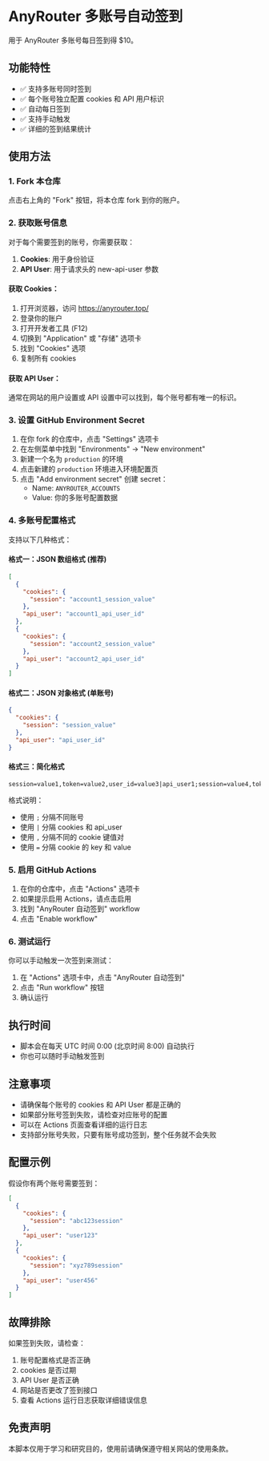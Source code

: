 # AnyRouter 多账号自动签到

用于 AnyRouter 多账号每日签到得 $10。

## 功能特性

- ✅ 支持多账号同时签到
- ✅ 每个账号独立配置 cookies 和 API 用户标识
- ✅ 自动每日签到
- ✅ 支持手动触发
- ✅ 详细的签到结果统计

## 使用方法

### 1. Fork 本仓库

点击右上角的 "Fork" 按钮，将本仓库 fork 到你的账户。

### 2. 获取账号信息

对于每个需要签到的账号，你需要获取：
1. **Cookies**: 用于身份验证
2. **API User**: 用于请求头的 new-api-user 参数

#### 获取 Cookies：
1. 打开浏览器，访问 https://anyrouter.top/
2. 登录你的账户
3. 打开开发者工具 (F12)
4. 切换到 "Application" 或 "存储" 选项卡
5. 找到 "Cookies" 选项
6. 复制所有 cookies

#### 获取 API User：
通常在网站的用户设置或 API 设置中可以找到，每个账号都有唯一的标识。

### 3. 设置 GitHub Environment Secret

1. 在你 fork 的仓库中，点击 "Settings" 选项卡
2. 在左侧菜单中找到 "Environments" -> "New environment"
3. 新建一个名为 `production` 的环境
4. 点击新建的 `production` 环境进入环境配置页
5. 点击 "Add environment secret" 创建 secret：
   - Name: `ANYROUTER_ACCOUNTS`
   - Value: 你的多账号配置数据

### 4. 多账号配置格式

支持以下几种格式：

#### 格式一：JSON 数组格式 (推荐)
```json
[
  {
    "cookies": {
      "session": "account1_session_value"
    },
    "api_user": "account1_api_user_id"
  },
  {
    "cookies": {
      "session": "account2_session_value"
    },
    "api_user": "account2_api_user_id"
  }
]
```

#### 格式二：JSON 对象格式 (单账号)
```json
{
  "cookies": {
    "session": "session_value"
  },
  "api_user": "api_user_id"
}
```

#### 格式三：简化格式
```
session=value1,token=value2,user_id=value3|api_user1;session=value4,token=value5,user_id=value6|api_user2
```

格式说明：
- 使用 `;` 分隔不同账号
- 使用 `|` 分隔 cookies 和 api_user  
- 使用 `,` 分隔不同的 cookie 键值对
- 使用 `=` 分隔 cookie 的 key 和 value

### 5. 启用 GitHub Actions

1. 在你的仓库中，点击 "Actions" 选项卡
2. 如果提示启用 Actions，请点击启用
3. 找到 "AnyRouter 自动签到" workflow
4. 点击 "Enable workflow"

### 6. 测试运行

你可以手动触发一次签到来测试：

1. 在 "Actions" 选项卡中，点击 "AnyRouter 自动签到"
2. 点击 "Run workflow" 按钮
3. 确认运行

## 执行时间

- 脚本会在每天 UTC 时间 0:00 (北京时间 8:00) 自动执行
- 你也可以随时手动触发签到

## 注意事项

- 请确保每个账号的 cookies 和 API User 都是正确的
- 如果部分账号签到失败，请检查对应账号的配置
- 可以在 Actions 页面查看详细的运行日志
- 支持部分账号失败，只要有账号成功签到，整个任务就不会失败

## 配置示例

假设你有两个账号需要签到：

```json
[
  {
    "cookies": {
      "session": "abc123session"
    },
    "api_user": "user123"
  },
  {
    "cookies": {
      "session": "xyz789session"
    },
    "api_user": "user456"
  }
]
```

## 故障排除

如果签到失败，请检查：

1. 账号配置格式是否正确
2. cookies 是否过期
3. API User 是否正确
4. 网站是否更改了签到接口
5. 查看 Actions 运行日志获取详细错误信息

## 免责声明

本脚本仅用于学习和研究目的，使用前请确保遵守相关网站的使用条款。